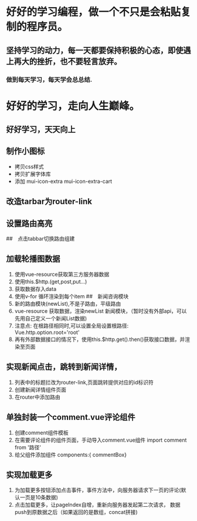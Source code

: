 # 好好的学习编程，做一个不只是会粘贴复制的程序员。
## 坚持学习的动力，每一天都要保持积极的心态，即使遇上再大的挫折，也不要轻言放弃。
### 做到每天学习，每天学会总总结.
# 好好的学习，走向人生巅峰。
## 好好学习，天天向上
## 制作小图标
+ 拷贝css样式
+ 拷贝扩展字体库
+ 添加 mui-icon-extra mui-icon-extra-cart
## 改造tarbar为router-link
## 设置路由高亮
##　点击tabbar切换路由组建
## 加载轮播图数据
1. 使用vue-resource获取第三方服务器数据
2. 使用this.$http.(get,post,put...)
3. 获取数据存入data
4. 使用v-for 循环渲染到每个item
##　新闻咨询模块
1. 新的路由模块(newList),不是子路由，平级路由
2. vue-resource 获取数据，渲染newList 新闻模块，（暂时没有外部api，可以先用自己定义一个新闻List数据)
3. 注意点: 在根路径相同时,可以设置全局设置根路径: Vue.http.option.root='root'
4. 再有外部数据接口的情况下，使用this.$http.get().then()获取接口数据，并渲染至页面
## 实现新闻点击，跳转到新闻详情，
1. 列表中的标题拦改为router-link,页面跳转提供对应的id标识符
2. 创建新闻详情组件页面
3. 在router中添加路由
## 单独封装一个comment.vue评论组件
1. 创建comment组件模板
2. 在需要评论组件的组件页面，手动导入comment.vue组件 import comment from '路径'
3. 给父组件添加组件 components:{ commentBox}
## 实现加载更多
1. 为加载更多按钮添加点击事件，事件方法中，向服务器请求下一页的评论(默认一页是10条数据)
2. 点击加载更多，让pageIndex自增，重新向服务器发起第二次请求， 数据push到原数据之后（如果返回的是数组，concat拼接)